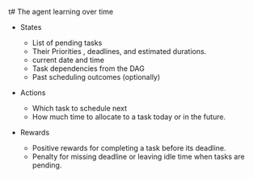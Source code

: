 t# The agent learning over time
- States
    - List of pending tasks
    - Their Priorities , deadlines, and estimated durations.
    - current date and time
    - Task dependencies from the DAG
    - Past scheduling outcomes (optionally)

- Actions
    - Which task to schedule next
    - How much time to allocate to a task today or in the future.

- Rewards
    - Positive rewards for completing a task before its deadline.
    - Penalty for missing deadline or leaving idle time when tasks are pending.
    